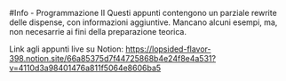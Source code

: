 #Info - Programmazione II
Questi appunti contengono un parziale rewrite delle dispense, con informazioni aggiuntive. Mancano alcuni esempi, ma, non necesarrie ai fini della preparazione teorica.

Link agli appunti live su Notion: https://lopsided-flavor-398.notion.site/66a85375d7f44725868b4e24f8e4a531?v=4110d3a98401476a811f5064e8606ba5